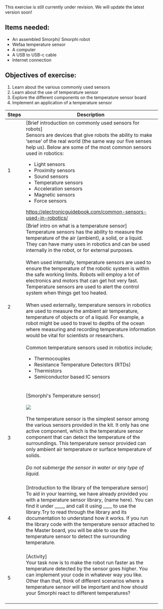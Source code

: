 This exercise is still currently under revision. We will update the latest version soon!
## Items needed:
* An assembled Smorphi/ Smorphi robot
* Wefaa temperature sensor
* A computer
* A USB to USB-c cable
* Internet connection
## Objectives of exercise:
1. Learn about the various commonly used sensors
2. Learn about the use of temperature sensor
3. Explore the different components on the temperature sensor board
4. Implement an application of a temperature sensor

Steps | Description
-- | --
1 | [Brief introduction on commonly used sensors for robots]<br />Sensors are devices that give robots the ability to make ‘sense’ of the real world (the same way our five senses help us). Below are some of the most common sensors used in robotics: <ul><li>Light sensors</li><li>Proximity sensors</li><li>Sound sensors</li><li>Temperature sensors</li><li>Acceleration sensors</li><li>Magnetic sensors</li><li>Force sensors</li></ul> https://electronicguidebook.com/common-sensors-used-in-robotics/
2 | [Brief intro on what is a temperature sensor]<br />Temperature sensors has the ability to measure the temperature of the air (ambient), a solid, or a liquid. They can have many uses in robotics and can be used internally in the robot, or for external purposes.<br /><br />When used internally, temperature sensors are used to ensure the temperature of the robotic system is within the safe working limits. Robots will employ a lot of electronics and motors that can get hot very fast. Temperature sensors are used to alert the control system when things get too heated. <br /><br />When used externally, temperature sensors in robotics are used to measure the ambient air temperature, temperature of objects or of a liquid. For example, a robot might be used to travel to depths of the ocean where measuring and recording temperature information would be vital for scientists or researchers. <br /><br />Common temperature sensors used in robotics include;<ul><li>Thermocouples</li><li>Resistance Temperature Detectors (RTDs)</li><li>Thermistors</li><li> Semiconductor based IC sensors</li></ul><br />
3 | [Smorphi's Temperature sensor]<br /><br />![](https://github.com/WefaaRobotics/Smorphi-Wiki/blob/main/Robot%20exercises%20images/5/5.1.PNG)<br /><br />The temperature sensor is the simplest sensor among the various sensors provided in the kit. It only has one active component, which is the temperature sensor component that can detect the temperature of the surroundings. This temperature sensor provided can only ambient air temperature or surface temperature of solids.<br /><br /> _Do not submerge the sensor in water or any type of liquid._<br /><br />
4 | [Introduction to the library of the temperature sensor]<br />To aid in your learning, we have already provided you with a temperature sensor library, (name here). You can find it under ____, and call it using ____ to use the library.Try to read through the library and its documentation to understand how it works. If you run the library code with the temperature sensor attached to the Master board, you will be able to use the temperature sensor to detect the surrounding temperature.<br /><br />
5 | [Activity]<br />Your task now is to make the robot run faster as the temperature detected by the sensor goes higher. You can implement your code in whatever way you like.<br />Other than that, think of different scenarios where a temperature sensor will be important and how should your Smorphi react to different temperatures?<br /><br />
